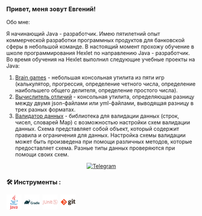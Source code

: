 ### Привет, меня зовут Евгений! 


Обо мне:

Я начинающий Java - разработчик. Имею пятилетний опыт коммерческой разработки программных продуктов для банковской сферы в небольшой команде. 
В настоящий момент  прохожу обучение в школе программирования Hexlet по направлению Java - разработчик.
Во время обучения на Hexlet выполнил следующие учебные проекты на Java: 
1. [Brain games](https://github.com/evg-c/java-project-61) - небольшая консольная утилита из пяти игр (калькулятор, прогрессия, определение четного числа, определение наибольшего общего делителя, определение простого числа). 
2. [Вычислитель отличий](https://github.com/evg-c/java-project-71) - консольная утилита, определяющая разницу между двумя json-файлами или yml-файлами, выводящая разницу в трех разных форматах. 
3. [Валидатор данных](https://github.com/evg-c/java-project-78) - библиотека для валидации данных (строк, чисел, словарей Map) с возможностью настройки схем валидации данных. Схема представляет собой объект, который содержит правила и ограничения для данных. Настройка схемы валидации может быть произведена при помощи различных методов, которые предоставляет схема. Разные типы данных проверяются при помощи своих схем. 


<div id="socials" align="center">
<a href="https://t.me/e_chup"> <img src="https://img.shields.io/badge/Telegram-blue?style=for-the-badge&logo=telegram&logoColor=white" alt="Telegram"/> </a>
</div>

### :hammer_and_wrench: Инструменты :

<div>
  <img src="https://github.com/devicons/devicon/blob/master/icons/java/java-original-wordmark.svg" title="Java" alt="Java" width="40" height="40"/>&nbsp;
  <img src="https://github.com/devicons/devicon/blob/master/icons/gradle/gradle-original-wordmark.svg" title="Gradle" alt="Gradle" width="40" height="40"/>&nbsp;
  <img src="https://github.com/devicons/devicon/blob/master/icons/junit/junit-line-wordmark.svg" title="JUnit" alt="JUnit" width="40" height="40"/>&nbsp;
  <img src="https://github.com/devicons/devicon/blob/master/icons/git/git-original-wordmark.svg" title="Git" **alt="Git" width="40" height="40"/>
</div>
